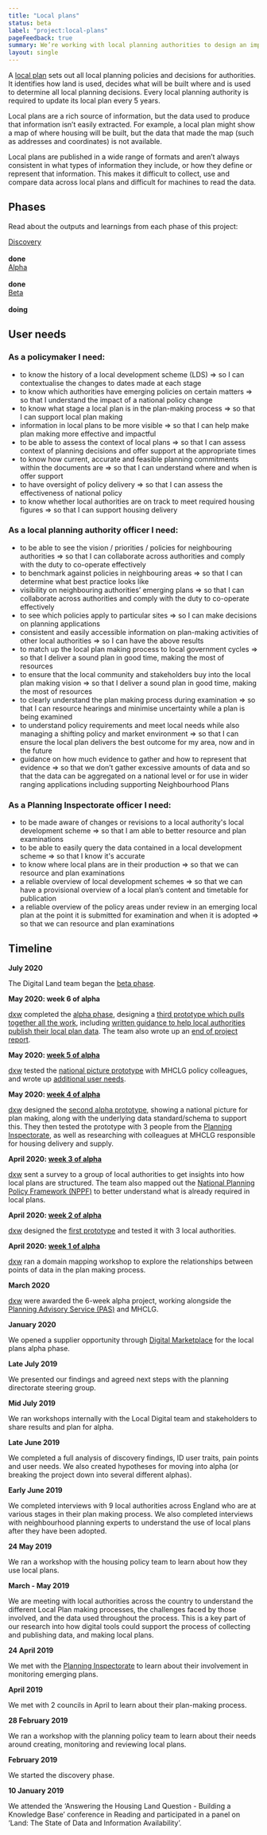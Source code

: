 ```yaml
---
title: "Local plans"
status: beta
label: "project:local-plans"
pageFeedback: true
summary: We’re working with local planning authorities to design an improved format for publishing local plan data so that it’s easy to find, use and trust.
layout: single
---
```


A [local plan](https://www.gov.uk/guidance/plan-making) sets out all local planning policies and decisions for authorities. It identifies how land is used, decides what will be built where and is used to determine all local planning decisions. Every local planning authority is required to update its local plan every 5 years.

Local plans are a rich source of information, but the data used to produce that information isn’t easily extracted. For example, a local plan might show a map of where housing will be built, but the data that made the map (such as addresses and coordinates) is not available.

Local plans are published in a wide range of formats and aren’t always consistent in what types of information they include, or how they define or represent that information. This makes it difficult to collect, use and compare data across local plans and difficult for machines to read the data.

## Phases

Read about the outputs and learnings from each phase of this project:

<div class="govuk-grid-row">
  <div class="equal-panels">
    <div class="equal-panels-single">
      <a href="/project/local-plans/discovery" class="govuk-body-l">Discovery</a><br/><br/><strong class="govuk-tag govuk-tag--grey">done</strong>
    </div>
    <div class="equal-panels-single">
      <a href="/project/local-plans/alpha" class="govuk-body-l">Alpha</a><br/><br/><strong class="govuk-tag govuk-tag--grey">done</strong>
    </div>
    <div class="equal-panels-single">
      <a href="/project/local-plans/beta" class="govuk-body-l">Beta</a><br/><br/><strong class="govuk-tag govuk-tag--grey">doing</strong>
    </div>
  </div>
</div>

## User needs

### As a policymaker I need:
- to know the history of a local development scheme (LDS) ⇒ so I can contextualise the changes to dates made at each stage
- to know which authorities have emerging policies on certain matters ⇒ so that I understand the impact of a national policy change
- to know what stage a local plan is in the plan-making process ⇒ so that I can support local plan making
- information in local plans to be more visible ⇒ so that I can help make plan making more effective and impactful
- to be able to assess the context of local plans ⇒ so that I can assess context of planning decisions and offer support at the appropriate times
- to know how current, accurate and feasible planning commitments within the documents are ⇒ so that I can understand where and when is offer support
- to have oversight of policy delivery ⇒ so that I can assess the effectiveness of national policy
- to know whether local authorities are on track to meet required housing figures ⇒ so that I can support housing delivery

### As a local planning authority officer I need:
- to be able to see the vision / priorities / policies for neighbouring authorities ⇒ so that I can collaborate across authorities and comply with the duty to co-operate effectively
- to benchmark against policies in neighbouring areas ⇒ so that I can determine what best practice looks like
- visibility on neighbouring authorities’ emerging plans ⇒ so that I can collaborate across authorities and comply with the duty to co-operate effectively
- to see which policies apply to particular sites ⇒ so I can make decisions on planning applications
- consistent and easily accessible information on plan-making activities of other local authorities ⇒ so I can have the above results
- to match up the local plan making process to local government cycles ⇒ so that I deliver a sound plan in good time, making the most of resources
- to ensure that the local community and stakeholders buy into the local plan making vision ⇒ so that I deliver a sound plan in good time, making the most of resources
- to clearly understand the plan making process during examination ⇒ so that I can resource hearings and minimise uncertainty while a plan is being examined
- to understand policy requirements and meet local needs while also managing a shifting policy and market environment ⇒ so that I can ensure the local plan delivers the best outcome for my area, now and in the future
- guidance on how much evidence to gather and how to represent that evidence ⇒ so that we don’t gather excessive amounts of data and so that the data can be aggregated on a national level or for use in wider ranging applications including supporting Neighbourhood Plans

### As a Planning Inspectorate officer I need:
- to be made aware of changes or revisions to a local authority's local development scheme ⇒ so that I am able to better resource and plan examinations
- to be able to easily query the data contained in a local development scheme ⇒ so that I know it's accurate
- to know where local plans are in their production ⇒ so that we can resource and plan examinations
- a reliable overview of local development schemes ⇒ so that we can have a provisional overview of a local plan’s content and timetable for publication
- a reliable overview of the policy areas under review in an emerging local plan at the point it is submitted for examination and when it is adopted ⇒ so that we can resource and plan examinations

## Timeline

**July 2020**

The Digital Land team began the [beta phase](https://digital-land.github.io/project/local-plans/beta/).

**May 2020: week 6 of alpha**

[dxw](https://www.dxw.com/) completed the [alpha phase](https://digital-land.github.io/project/local-plans/alpha/), designing a [third prototype which pulls together all the work](https://local-plan.herokuapp.com/v3), including [written guidance to help local authorities publish their local plan data](https://local-plan.herokuapp.com/v3/publish-data). The team also wrote up an [end of project report](https://docs.google.com/presentation/d/e/2PACX-1vRQAXERMxFtnHperwzobOKVbOofG5SXwurb31AJZzOx5c7k1ObsBinNBuZ9uc1Ifw/pub?start=false&loop=false&delayms=3000). 

**May 2020: [week 5 of alpha](https://digital-land.github.io/weeknote/2020-05-07/)**

[dxw](https://www.dxw.com/) tested the [national picture prototype](https://local-plan.herokuapp.com/v2) with MHCLG policy colleagues, and wrote up [additional user needs](https://digital-land.github.io/project/local-plans/alpha/#user-needs). 

**May 2020: [week 4 of alpha](https://digital-land.github.io/weeknote/2020-05-01/)**

[dxw](https://www.dxw.com/) designed the [second alpha prototype](https://local-plan.herokuapp.com/v2), showing a national picture for plan making, along with the underlying data standard/schema to support this. They then tested the prototype with 3 people from the [Planning Inspectorate](https://www.gov.uk/government/organisations/planning-inspectorate), as well as researching with colleagues at MHCLG responsible for housing delivery and supply. 

**April 2020: [week 3 of alpha](https://digital-land.github.io/weeknote/2020-04-24/)**

[dxw](https://www.dxw.com/) sent a survey to a group of local authorities to get insights into how local plans are structured. The team also mapped out the [National Planning Policy Framework (NPPF)](https://www.gov.uk/government/publications/national-planning-policy-framework--2) to better understand what is already required in local plans. 

**April 2020: [week 2 of alpha](https://digital-land.github.io/weeknote/2020-04-17/)**

[dxw](https://www.dxw.com/) designed the [first prototype](https://local-plan.herokuapp.com/v1) and tested it with 3 local authorities.

**April 2020: [week 1 of alpha](https://digital-land.github.io/weeknote/2020-04-10/)**

[dxw](https://www.dxw.com/) ran a domain mapping workshop to explore the relationships between points of data in the plan making process.

**March 2020**

[dxw](https://www.dxw.com/) were awarded the 6-week alpha project, working alongside the [Planning Advisory Service (PAS)](https://local.gov.uk/pas) and MHCLG.

**January 2020**

We opened a supplier opportunity through [Digital Marketplace](https://www.digitalmarketplace.service.gov.uk/digital-outcomes-and-specialists/opportunities/11591) for the local plans alpha phase.

**Late July 2019**

We presented our findings and agreed next steps with the planning directorate steering group.

**Mid July 2019**

We ran workshops internally with the Local Digital team and stakeholders to share results and plan for alpha.

**Late June 2019**

We completed a full analysis of discovery findings, ID user traits, pain points and user needs. We also created hypotheses for moving into alpha (or breaking the project down into several different alphas).

**Early June 2019**

We completed interviews with 9 local authorities across England who are at various stages in their plan making process. We also completed interviews with neighbourhood planning experts to understand the use of local plans after they have been adopted.

**24 May 2019**

We ran a workshop with the housing policy team to learn about how they use local plans.

**March - May 2019**

We are meeting with local authorities across the country to understand the different Local Plan making processes, the challenges faced by those involved, and the data used throughout the process. This is a key part of our research into how digital tools could support the process of collecting and publishing data, and making local plans.

**24 April 2019**

We met with the [Planning Inspectorate](https://www.gov.uk/government/organisations/planning-inspectorate) to learn about their involvement in monitoring emerging plans.

**April 2019**

We met with 2 councils in April to learn about their plan-making process.

**28 February 2019**

We ran a workshop with the planning policy team to learn about their needs around creating, monitoring and reviewing local plans.

**February 2019**

We started the discovery phase.

**10 January 2019**

We attended the ‘Answering the Housing Land Question - Building a Knowledge Base’ conference in Reading and participated in a panel on ‘Land: The State of Data and Information Availability’.
